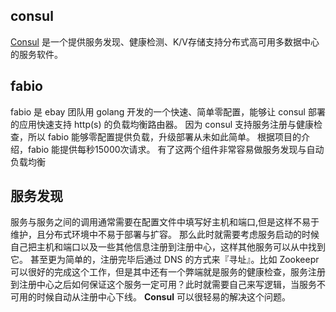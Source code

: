 ## consul

[Consul](https://www.consul.io/) 是一个提供服务发现、健康检测、K/V存储支持分布式高可用多数据中心的服务软件。

## fabio

fabio 是 ebay 团队用 golang 开发的一个快速、简单零配置，能够让 consul 部署的应用快速支持 http(s) 的负载均衡路由器。
因为 consul 支持服务注册与健康检查，所以 fabio 能够零配置提供负载，升级部署从未如此简单。
根据项目的介绍，fabio 能提供每秒15000次请求。
有了这两个组件非常容易做服务发现与自动负载均衡

## 服务发现

服务与服务之间的调用通常需要在配置文件中填写好主机和端口,但是这样不易于维护，且分布式环境中不易于部署与扩容。
那么此时就需要考虑服务启动的时候自己把主机和端口以及一些其他信息注册到注册中心，这样其他服务可以从中找到它。
甚至更为简单的，注册完毕后通过 DNS 的方式来『寻址』。比如 Zookeepr 可以很好的完成这个工作，但是其中还有一个弊端就是服务的健康检查，服务注册到注册中心之后如何保证这个服务一定可用？此时就需要自己来写逻辑，当服务不可用的时候自动从注册中心下线。 **Consul** 可以很轻易的解决这个问题。